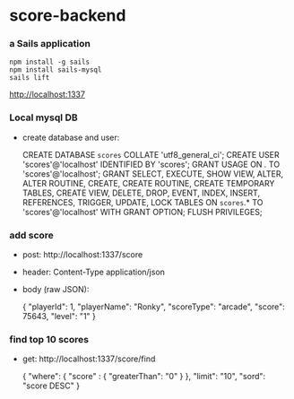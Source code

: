 # score-backend
### a Sails application

    npm install -g sails
    npm install sails-mysql
    sails lift

[http://localhost:1337](http://localhost:1337)

### Local mysql DB
* create database and user:


    CREATE DATABASE `scores` COLLATE 'utf8_general_ci';
    CREATE USER 'scores'@'localhost' IDENTIFIED BY 'scores';
    GRANT USAGE ON *.* TO 'scores'@'localhost';
    GRANT SELECT, EXECUTE, SHOW VIEW, ALTER, ALTER ROUTINE, CREATE, CREATE ROUTINE, CREATE TEMPORARY TABLES, CREATE VIEW, DELETE, DROP, EVENT, INDEX, INSERT, REFERENCES, TRIGGER, UPDATE, LOCK TABLES  ON `scores`.* TO 'scores'@'localhost' WITH GRANT OPTION;
    FLUSH PRIVILEGES;

### add score
* post: http://localhost:1337/score
* header: Content-Type application/json
* body (raw JSON):


    {
      "playerId": 1,
        "playerName": "Ronky",
        "scoreType": "arcade",
        "score": 75643,
        "level": "1"
    }

### find top 10 scores
* get: http://localhost:1337/score/find


    {
      "where": {
        "score" : {
          "greaterThan": "0"
        }
      },
        "limit": "10",
        "sord": "score DESC"
    }
